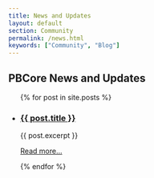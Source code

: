 ```yaml
---
title: News and Updates
layout: default
section: Community
permalink: /news.html
keywords: ["Community", "Blog"]
---
```


<h2 class="dark-grey title bold">PBCore News and Updates</h2>

<ul class="pb-list">
  {% for post in site.posts %}
    <li>
      <h3><a href="{{ post.url }}">{{ post.title }}</a></h3>
      {{ post.excerpt }}
      <p><a href="{{ post.url }}" class="blue light">Read more...</a></p>
    </li>
  {% endfor %}
</ul>
